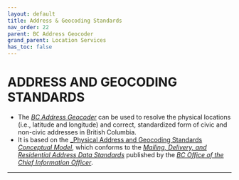 ```yaml
---
layout: default
title: Address & Geocoding Standards
nav_order: 22
parent: BC Address Geocoder
grand_parent: Location Services
has_toc: false
---
```


# ADDRESS AND GEOCODING STANDARDS

+ The [_BC Address Geocoder_](https://www2.gov.bc.ca/gov/content?id=118DD57CD9674D57BDBD511C2E78DC0D) can be used to resolve the physical locations (i.e., latitude and longitude) and correct, standardized form of civic and non-civic addresses in British Columbia. 
+ It is based on the [_Physical Address and Geocoding Standards _Conceptual Model_](https://www2.gov.bc.ca/assets/gov/government/services-for-government-and-broader-public-sector/information-technology-services/standards-files/physical_address_and_geocoding_standards_-_conceptual_model.pdf), which conforms to the [_Mailing, Delivery, and Residential Address Data Standards_](https://www2.gov.bc.ca/assets/gov/government/services-for-government-and-broader-public-sector/information-technology-services/standards-files/address_data_standards_-_mailing_delivery_residential.pdf)
published by the [_BC Office of the Chief Information Officer_](https://www2.gov.bc.ca/gov/content?id=4726AAEF681C40B192CFA11A00236A83).

-------------------------------------------------------
